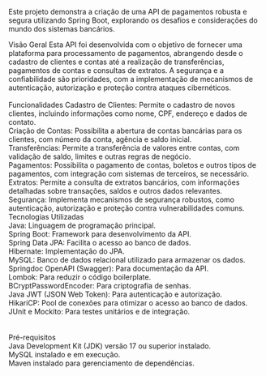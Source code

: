 Este projeto demonstra a criação de uma API de pagamentos robusta e segura utilizando Spring Boot, explorando os desafios e considerações do mundo dos sistemas bancários.</br>

Visão Geral
Esta API foi desenvolvida com o objetivo de fornecer uma plataforma para processamento de pagamentos, abrangendo desde o cadastro de clientes e contas até a realização de transferências, pagamentos de contas e consultas de extratos. A segurança e a confiabilidade são prioridades, com a implementação de mecanismos de autenticação, autorização e proteção contra ataques cibernéticos.</br>
</br>
Funcionalidades
Cadastro de Clientes: Permite o cadastro de novos clientes, incluindo informações como nome, CPF, endereço e dados de contato.</br>
Criação de Contas: Possibilita a abertura de contas bancárias para os clientes, com número da conta, agência e saldo inicial.</br>
Transferências: Permite a transferência de valores entre contas, com validação de saldo, limites e outras regras de negócio.</br>
Pagamentos: Possibilita o pagamento de contas, boletos e outros tipos de pagamentos, com integração com sistemas de terceiros, se necessário.</br>
Extratos: Permite a consulta de extratos bancários, com informações detalhadas sobre transações, saldos e outros dados relevantes.</br>
Segurança: Implementa mecanismos de segurança robustos, como autenticação, autorização e proteção contra vulnerabilidades comuns.</br>
Tecnologias Utilizadas</br>
Java: Linguagem de programação principal.</br>
Spring Boot: Framework para desenvolvimento da API.</br>
Spring Data JPA: Facilita o acesso ao banco de dados.</br>
Hibernate: Implementação do JPA.</br>
MySQL: Banco de dados relacional utilizado para armazenar os dados.</br>
Springdoc OpenAPI (Swagger): Para documentação da API.</br>
Lombok: Para reduzir o código boilerplate.</br>
BCryptPasswordEncoder: Para criptografia de senhas.</br>
Java JWT (JSON Web Token): Para autenticação e autorização.</br>
HikariCP: Pool de conexões para otimizar o acesso ao banco de dados.</br>
JUnit e Mockito: Para testes unitários e de integração.</br>
</br>
</br>
Pré-requisitos</br>
Java Development Kit (JDK) versão 17 ou superior instalado.</br>
MySQL instalado e em execução.</br>
Maven instalado para gerenciamento de dependências.</br>
